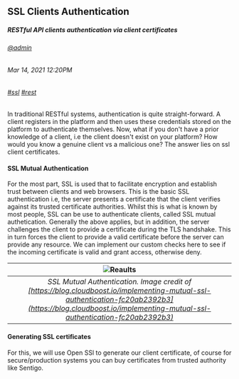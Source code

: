 ## SSL Clients Authentication
##### *RESTful API clients authentication via client certificates*
###### [@admin](/whoami)
###### Mar 14, 2021 12:20PM
###### [#ssl]() [#rest]()

In traditional RESTful systems, authentication is quite straight-forward. A client registers in the platform and then uses these credentials stored on the platform to authenticate themselves. Now, what if you don't have a prior knowledge of a client, i.e the client doesn't exist on your platform? How would you know a genuine client vs a malicious one? The answer lies on ssl client certificates.

#### SSL Mutual Authentication 
For the most part, SSL is used that to facilitate encryption and establish trust between clients and web browsers. This is the basic SSL authentication i.e, the server presents a certificate that the client verifies against its trusted certificate authorities. Whilst this is what is known by most 
people, SSL can be use to authenticate clients, called SSL mutual authetication. Generally the above applies, but in addition, the server challenges the client to provide a certificate during the TLS handshake. This in turn forces the client to provide a valid certificate before the server can provide any resource. We can implement our custom checks here to see if the incoming certificate is valid and grant access, otherwise deny.

| ![Reaults](/images/blog/jmeter/results.png) | 
|:--:| 
| *SSL Mutual Authentication. Image credit of [https://blog.cloudboost.io/implementing-mutual-ssl-authentication-fc20ab2392b3](https://blog.cloudboost.io/implementing-mutual-ssl-authentication-fc20ab2392b3)* |

#### Generating SSL certificates
For this, we will use Open SSl to generate our client certificate, of course for secure/production systems you can 
buy certificates from trusted authority like Sentigo. 

 

